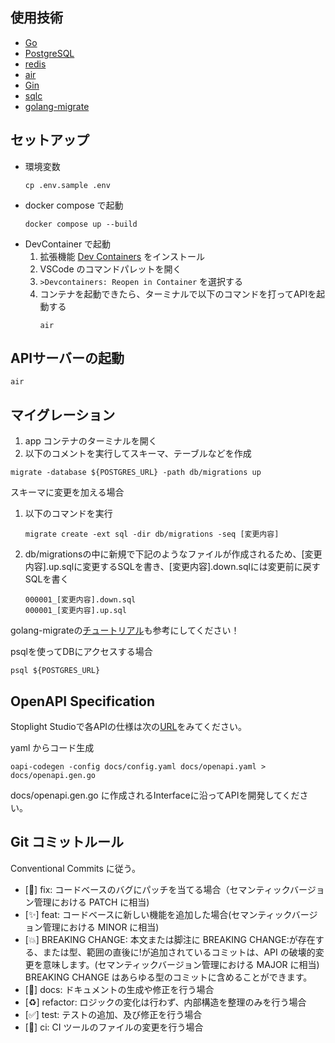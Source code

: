 ## 使用技術
- [Go](https://github.com/golang/go)
- [PostgreSQL](https://www.postgresql.org/)
- [redis](https://redis.io/)
- [air](https://github.com/cosmtrek/air)
- [Gin](https://github.com/gin-gonic/gin)
- [sqlc](https://github.com/kyleconroy/sqlc)
- [golang-migrate](https://github.com/golang-migrate/migrate)

## セットアップ
- 環境変数
  ```
  cp .env.sample .env
  ```
- docker compose で起動
  ```
  docker compose up --build
  ```
- DevContainer で起動
  1. 拡張機能 [Dev Containers](https://marketplace.visualstudio.com/items?itemName=ms-vscode-remote.remote-containers) をインストール
  2. VSCode のコマンドパレットを開く
  3. `>Devcontainers: Reopen in Container` を選択する
  4. コンテナを起動できたら、ターミナルで以下のコマンドを打ってAPIを起動する
     ```
     air
     ```

## APIサーバーの起動
```
air
```

## マイグレーション
1. app コンテナのターミナルを開く
2. 以下のコメントを実行してスキーマ、テーブルなどを作成
```
migrate -database ${POSTGRES_URL} -path db/migrations up
```
スキーマに変更を加える場合
1. 以下のコマンドを実行
   ```
   migrate create -ext sql -dir db/migrations -seq [変更内容]
   ```
2. db/migrationsの中に新規で下記のようなファイルが作成されるため、[変更内容].up.sqlに変更するSQLを書き、[変更内容].down.sqlには変更前に戻すSQLを書く
   ```
   000001_[変更内容].down.sql
   000001_[変更内容].up.sql
   ```

golang-migrateの[チュートリアル](https://github.com/golang-migrate/migrate/blob/master/database/postgres/TUTORIAL.md)も参考にしてください！

psqlを使ってDBにアクセスする場合
```
psql ${POSTGRES_URL}
```

## OpenAPI Specification

Stoplight Studioで各APIの仕様は次の[URL](https://project3-shimabu.stoplight.io/docs/project3-backend/branches/main/u788di80n61qf-team3-backend-api)をみてください。

yaml からコード生成
```
oapi-codegen -config docs/config.yaml docs/openapi.yaml > docs/openapi.gen.go
```

docs/openapi.gen.go に作成されるInterfaceに沿ってAPIを開発してください。

## Git コミットルール

Conventional Commits に従う。

- [🐛] fix: コードベースのバグにパッチを当てる場合（セマンティックバージョン管理における PATCH に相当)
- [✨] feat: コードベースに新しい機能を追加した場合(セマンティックバージョン管理における MINOR に相当)
- [💥] BREAKING CHANGE: 本文または脚注に BREAKING CHANGE:が存在する、または型、範囲の直後に!が追加されているコミットは、API の破壊的変更を意味します。(セマンティックバージョン管理における MAJOR に相当) BREAKING CHANGE はあらゆる型のコミットに含めることができます。
- [📝] docs: ドキュメントの生成や修正を行う場合
- [♻️] refactor: ロジックの変化は行わず、内部構造を整理のみを行う場合
- [✅] test: テストの追加、及び修正を行う場合
- [👷] ci: CI ツールのファイルの変更を行う場合
